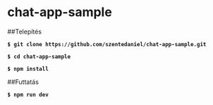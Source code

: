 # chat-app-sample

##Telepítés

**`$ git clone https://github.com/szentedaniel/chat-app-sample.git`**

**`$ cd chat-app-sample`**

**`$ npm install`**

##Futtatás

**`$ npm run dev`**
